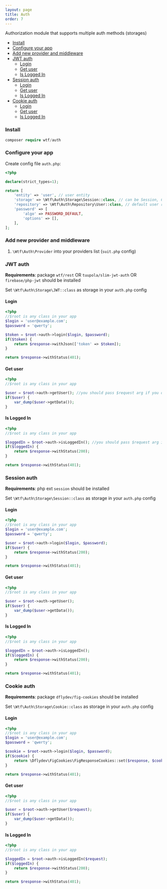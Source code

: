 ```yaml
---
layout: page
title: Auth
order: 7
---
```


Authorization module that supports multiple auth methods (storages)


<!-- vim-markdown-toc GFM -->

- [Install](#install)
- [Configure your app](#configure-your-app)
- [Add new provider and middleware](#add-new-provider-and-middleware)
- [JWT auth](#jwt-auth)
    + [Login](#login)
    + [Get user](#get-user)
    + [Is Logged In](#is-logged-in)
- [Session auth](#session-auth)
    + [Login](#login-1)
    + [Get user](#get-user-1)
    + [Is Logged In](#is-logged-in-1)
- [Cookie auth](#cookie-auth)
    + [Login](#login-2)
    + [Get user](#get-user-2)
    + [Is Logged In](#is-logged-in-2)

<!-- vim-markdown-toc -->

### Install

```php
composer require wtf/auth
```

### Configure your app

Create config file `auth.php`:

```php
<?php

declare(strict_types=1);

return [
    'entity' => 'user', // user entity
    'storage' => \Wtf\Auth\Storage\Session::class, // can be Session, Cookie, JWT
    'repository' => \Wtf\Auth\Repository\User::class, // default user repository
    'password' => [
        'algo' => PASSWORD_DEFAULT,
        'options' => [],
    ],
];
```

### Add new provider and middleware

1. `\Wtf\Auth\Provider` into your providers list (`suit.php` config)


### JWT auth

**Requirements**: package `wtf/rest`  OR `tuupola/slim-jwt-auth` OR `firebase/php-jwt` should be installed

Set `\Wtf\Auth\Storage\JWT::class` as storage in your `auth.php` config

#### Login

```php
<?php
//$root is any class in your app
$login = 'user@example.com';
$password = 'qwerty';

$token = $root->auth->login($login, $password);
if($token) {
    return $response->withJson(['token' => $token]);
}

return $response->withStatus(401);
```

#### Get user

```php
<?php
//$root is any class in your app

$user = $root->auth->getUser(); //you should pass $request arg if you do NOT have wtf/rest or tuupola/slim-jwt-auth packages installed
if($user) {
    var_dump($user->getData());
}
```

#### Is Logged In

```php
<?php
//$root is any class in your app

$loggedIn = $root->auth->isLoggedIn(); //you should pass $request arg if you do NOT have wtf/rest or tuupola/slim-jwt-auth packages installed
if($loggedIn) {
    return $response->withStatus(200);
}

return $response->withStatus(401);
```

### Session auth

**Requirements**: php ext `session` should be installed

Set `\Wtf\Auth\Storage\Session::class` as storage in your `auth.php` config

#### Login

```php
<?php
//$root is any class in your app
$login = 'user@example.com';
$password = 'qwerty';

$user = $root->auth->login($login, $password);
if($user) {
    return $response->withStatus(200);
}

return $response->withStatus(401);
```

#### Get user

```php
<?php
//$root is any class in your app

$user = $root->auth->getUser();
if($user) {
    var_dump($user->getData());
}
```

#### Is Logged In

```php
<?php
//$root is any class in your app

$loggedIn = $root->auth->isLoggedIn();
if($loggedIn) {
    return $response->withStatus(200);
}

return $response->withStatus(401);
```

### Cookie auth

**Requirements**: package `dflydev/fig-cookies` should be installed

Set `\Wtf\Auth\Storage\Cookie::class` as storage in your `auth.php` config

#### Login

```php
<?php
//$root is any class in your app
$login = 'user@example.com';
$password = 'qwerty';

$cookie = $root->auth->login($login, $password);
if($cookie) {
    return \Dflydev\FigCookies\FigResponseCookies::set($response, $cookie);
}

return $response->withStatus(401);
```

#### Get user

```php
<?php
//$root is any class in your app

$user = $root->auth->getUser($request);
if($user) {
    var_dump($user->getData());
}
```

#### Is Logged In

```php
<?php
//$root is any class in your app

$loggedIn = $root->auth->isLoggedIn($request);
if($loggedIn) {
    return $response->withStatus(200);
}

return $response->withStatus(401);
```
